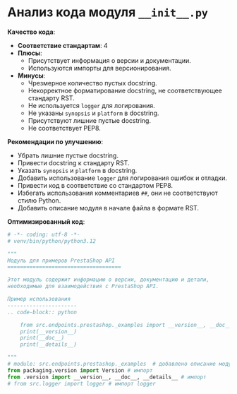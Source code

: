 # Анализ кода модуля `__init__.py`

**Качество кода**:
   - **Соответствие стандартам**: 4
   - **Плюсы**:
     - Присутствует информация о версии и документации.
     - Используются импорты для версионирования.
   - **Минусы**:
     - Чрезмерное количество пустых docstring.
     - Некорректное форматирование docstring, не соответствующее стандарту RST.
     - Не используется `logger` для логирования.
     - Не указаны `synopsis` и `platform` в docstring.
     - Присутствуют лишние пустые docstring.
     - Не соответствует PEP8.

**Рекомендации по улучшению**:

   - Убрать лишние пустые docstring.
   - Привести docstring к стандарту RST.
   - Указать `synopsis` и `platform` в docstring.
   - Добавить использование `logger` для логирования ошибок и отладки.
   - Привести код в соответствие со стандартом PEP8.
   - Избегать использования комментариев `##`, они не соответствуют стилю Python.
   - Добавить описание модуля в начале файла в формате RST.

**Оптимизированный код**:

```python
# -*- coding: utf-8 -*-
# venv/bin/python/python3.12

"""
Модуль для примеров PrestaShop API
====================================

Этот модуль содержит информацию о версии, документацию и детали, 
необходимые для взаимодействия с PrestaShop API.

Пример использования
----------------------
.. code-block:: python

    from src.endpoints.prestashop._examples import __version__, __doc__, __details__
    print(__version__)
    print(__doc__)
    print(__details__)

"""
# module: src.endpoints.prestashop._examples  # добавлено описание модуля
from packaging.version import Version # импорт
from .version import __version__, __doc__, __details__ # импорт
# from src.logger import logger # импорт logger
```